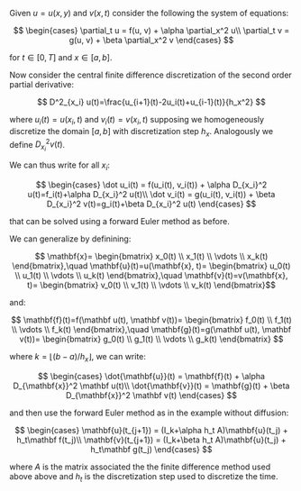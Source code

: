 Given $u=u(x,y)$ and $v(x,t)$ consider the following the system of equations:

$$
\begin{cases}
\partial_t u = f(u, v) + \alpha \partial_x^2 u\\
\partial_t v = g(u, v) + \beta \partial_x^2 v
\end{cases}
$$

for $t\in [0,T]$ and $x\in[a,b]$. 

Now consider the central finite difference discretization of the second order partial derivative:

$$
D^2_{x_i} u(t)=\frac{u_{i+1}(t)-2u_i(t)+u_{i-1}(t)}{h_x^2}
$$

where $u_i(t)=u(x_i, t)$ and $v_i(t)=v(x_i, t)$ supposing we homogeneously discretize the domain $[a,b]$ with discretization step $h_x$. Analogously we define $D^2_{x_i} v(t)$.

We can thus write for all $x_i$:

$$
\begin{cases}
\dot u_i(t) = f(u_i(t), v_i(t)) + \alpha D_{x_i}^2 u(t)=f_i(t)+\alpha D_{x_i}^2 u(t)\\
\dot v_i(t) = g(u_i(t), v_i(t)) + \beta D_{x_i}^2 v(t)=g_i(t)+\beta D_{x_i}^2 u(t)
\end{cases}
$$

that can be solved using a forward Euler method as before.

We can generalize by definining:

$$
\mathbf{x}=
\begin{bmatrix}
x_0(t) \\
x_1(t) \\
\vdots \\
x_k(t)
\end{bmatrix},\quad
\mathbf{u}(t)=u(\mathbf{x}, t)=
\begin{bmatrix}
u_0(t) \\
u_1(t) \\
\vdots \\
u_k(t)
\end{bmatrix},\quad
\mathbf{v}(t)=v(\mathbf{x}, t)=
\begin{bmatrix}
v_0(t) \\
v_1(t) \\
\vdots \\
v_k(t)
\end{bmatrix}$$

and:

$$
\mathbf{f}(t)=f(\mathbf u(t), \mathbf v(t))= 
\begin{bmatrix}
f_0(t) \\
f_1(t) \\
\vdots \\
f_k(t)
\end{bmatrix},\quad \mathbf{g}(t)=g(\mathbf u(t), \mathbf v(t))= 
\begin{bmatrix}
g_0(t) \\
g_1(t) \\
\vdots \\
g_k(t)
\end{bmatrix}
$$

where $k=\lfloor (b - a) / h_x \rfloor$, we can write:

$$
\begin{cases}
\dot{\mathbf{u}}(t) = \mathbf{f}(t) + \alpha D_{\mathbf{x}}^2 \mathbf u(t)\\
\dot{\mathbf{v}}(t) = \mathbf{g}(t) + \beta D_{\mathbf{x}}^2 \mathbf  v(t)
\end{cases}
$$

and then use the forward Euler method as in the example without diffusion:

$$
\begin{cases}
\mathbf{u}(t_{j+1}) = (I_k+\alpha h_t A)\mathbf{u}(t_j) + h_t\mathbf f(t_j)\\
\mathbf{v}(t_{j+1}) = (I_k+\beta h_t A)\mathbf{u}(t_j) + h_t\mathbf g(t_j)
\end{cases}
$$

where $A$ is the matrix associated the the finite difference method used above above and $h_t$ is the discretization step used to discretize the time.
